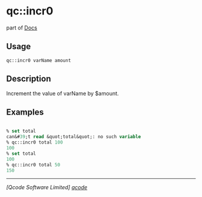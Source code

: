 qc::incr0
=========

part of [Docs](.)

Usage
-----
`
        qc::incr0 varName amount
    `

Description
-----------
Increment the value of varName by $amount.

Examples
--------
```tcl

% set total
can&#39;t read &quot;total&quot;: no such variable
% qc::incr0 total 100
100
% set total
100
% qc::incr0 total 50
150
```

----------------------------------
*[Qcode Software Limited] [qcode]*

[qcode]: www.qcode.co.uk "Qcode Software"